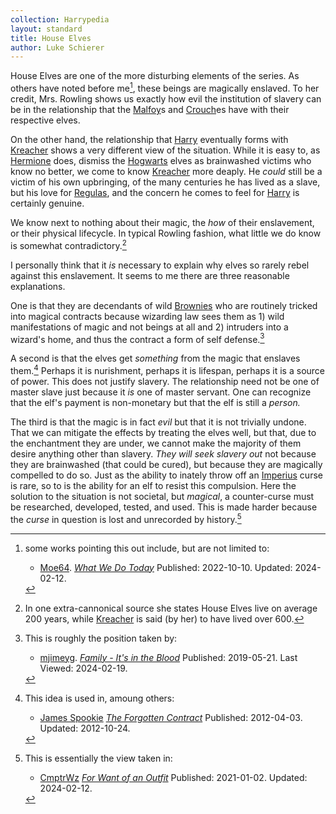 ```yaml
---
collection: Harrypedia
layout: standard
title: House Elves
author: Luke Schierer
---
```


House Elves are one of the more disturbing elements of the series. As others have noted before me[^HEaS], these beings are magically enslaved. To her credit,
Mrs. Rowling shows us exactly how evil the institution of slavery can be in the relationship that the [Malfoy]s and [Crouch]es have with their respective elves.

On the other hand, the relationship that [Harry] eventually forms with [Kreacher] shows a very different view of the situation. While it is easy to,
as [Hermione] does, dismiss the [Hogwarts] elves as brainwashed victims who know
no better, we come to know [Kreacher] more deaply. He _could_ still be a victim of his own upbringing, of the many centuries he has lived as a slave, but his love for [Regulas], and the concern he comes to feel for [Harry] is certainly genuine.

We know next to nothing about their magic, the _how_ of their enslavement, or their physical lifecycle. In typical Rowling fashion, what little we do know
is somewhat contradictory.[^240219-2]

I personally think that it _is_ necessary to explain why elves so rarely rebel
against this enslavement. It seems to me there are three reasonable explanations.

One is that they are decendants of wild [Brownies] who are routinely tricked into
magical contracts because wizarding law sees them as 1) wild manifestations of magic
and not beings at all and 2) intruders into a wizard's home, and thus the contract a
form of self defense.[^240219-3]

A second is that the elves get _something_ from the magic that enslaves them.[^240220-1]
Perhaps it is nurishment, perhaps it is lifespan, perhaps it is a source of power.
This does not justify slavery. The relationship need not be one of master slave just
because it _is_ one of master servant. One can recognize that the elf's payment is
non-monetary but that the elf is still a _person._

The third is that the magic is in fact _evil_ but that it is not trivially undone. That we can mitigate the effects by treating the elves well, but that,
due to the enchantment they are under, we cannot make the majority of them desire anything other than slavery. _They will seek slavery out_ not because
they are brainwashed (that could be cured), but because they are magically
compelled to do so. Just as the ability to inately throw off an [Imperius]
curse is rare, so to is the ability for an elf to resist this compulsion.
Here the solution to the situation is not societal, but _magical_, a counter-curse must be researched, developed, tested, and used. This is made
harder because the _curse_ in question is lost and unrecorded by history.[^240219-4]

[^HEaS]: some works pointing this out include, but are not limited to:

    - [Moe64]. _[What We Do Today]_ Published: 2022-10-10. Updated: 2024-02-12.

[^240219-2]:
    In one extra-cannonical source she states House Elves live on
    average 200 years, while [Kreacher] is said (by her) to have lived
    over 600.

[^240220-1]: This idea is used in, amoung others:

    - [James Spookie](https://www.fanfiction.net/u/649126/James-Spookie)
      _[The Forgotten Contract](https://www.fanfiction.net/s/7985543/)_
      Published: 2012-04-03. Updated: 2012-10-24.

[^240219-4]: This is essentially the view taken in:

    - [CmptrWz](https://archiveofourown.org/users/CmptrWz/pseuds/CmptrWz)
      _[For Want of an Outfit](https://archiveofourown.org/works/28507302)_
      Published: 2021-01-02. Updated: 2024-02-12.

[^240219-3]: This is roughly the position taken by:

    - [mjimeyg](https://www.fanfiction.net/u/1282867/mjimeyg).
      _[Family - It's in the Blood](https://www.fanfiction.net/s/13292346)_
      Published: 2019-05-21. Last Viewed: 2024-02-19.

[Moe64]: https://archiveofourown.org/users/Moe64/pseuds/Moe64
[What We Do Today]: https://archiveofourown.org/works/42289347
[Malfoy]: /Harrypedia/people/Malfoy/
[Crouch]: /Harrypedia/people/Crouch/
[Harry]: </Harrypedia/people/Potter/Harry James/>
[Kreacher]: /Harrypedia/people/Black/Kreacher/
[Hermione]: </Harrypedia/people/Granger/Hermione Jean/>

[Regulas]: </Harrypedia/people/Black/Regulas Arcturus/>
[Brownies]: https://en.wikipedia.org/wiki/Brownie_(folklore)
[Imperius]: /Harrypedia/magic/spells/imperio/
[Hogwarts]: /Harrypedia/Hogwarts/
